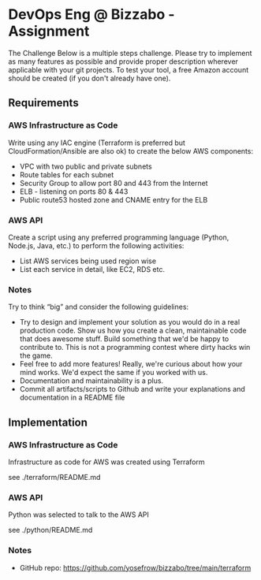

# DevOps Eng @ Bizzabo - Assignment 

The Challenge Below is a multiple steps challenge. 
Please try to implement as many features as possible and provide proper description wherever applicable with your git projects. To test your tool, a free 
Amazon account should be created (if you don't already have one). 

## Requirements

### AWS Infrastructure as Code 

Write using any IAC engine (Terraform is preferred but CloudFormation/Ansible are also ok) to create the below AWS components: 

- VPC with two public and private subnets 
- Route tables for each subnet 
- Security Group to allow port 80 and 443 from the Internet 
- ELB - listening on ports 80 & 443 
- Public route53 hosted zone and CNAME entry for the ELB 

### AWS API 

Create a script using any preferred programming language (Python, Node.js, Java, etc.) to perform the following activities: 
- List AWS services being used region wise 
- List each service in detail, like EC2, RDS etc. 

### Notes 

Try to think “big” and consider the following guidelines: 
- Try to design and implement your solution as you would do in a real production code. Show us how you create a clean, maintainable code that does awesome stuff. Build something 
that we'd be happy to contribute to. This is not a programming contest where dirty hacks win the game. 
- Feel free to add more features! Really, we're curious about how your mind works. We'd expect the same if you worked with us. 
- Documentation and maintainability is a plus. 
- Commit all artifacts/scripts to Github and write your explanations and documentation in a README file 

## Implementation

### AWS Infrastructure as Code 

Infrastructure as code for AWS was created using Terraform 

see ./terraform/README.md

### AWS API 

Python was selected to talk to the AWS API

see ./python/README.md
### Notes 

- GitHub repo: https://github.com/yosefrow/bizzabo/tree/main/terraform
